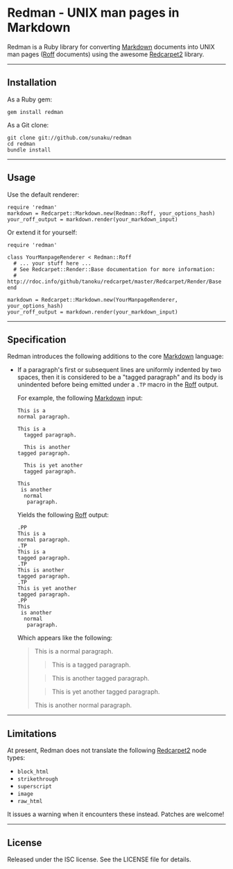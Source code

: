 Redman - UNIX man pages in Markdown
==============================================================================

Redman is a Ruby library for converting [Markdown] documents into UNIX man
pages ([Roff] documents) using the awesome [Redcarpet2] library.

[Roff]: http://troff.org
[Markdown]: http://daringfireball.net/projects/markdown/
[Redcarpet2]: https://github.com/tanoku/redcarpet

------------------------------------------------------------------------------
Installation
------------------------------------------------------------------------------

As a Ruby gem:

    gem install redman

As a Git clone:

    git clone git://github.com/sunaku/redman
    cd redman
    bundle install

------------------------------------------------------------------------------
Usage
------------------------------------------------------------------------------

Use the default renderer:

    require 'redman'
    markdown = Redcarpet::Markdown.new(Redman::Roff, your_options_hash)
    your_roff_output = markdown.render(your_markdown_input)

Or extend it for yourself:

    require 'redman'

    class YourManpageRenderer < Redman::Roff
      # ... your stuff here ...
      # See Redcarpet::Render::Base documentation for more information:
      # http://rdoc.info/github/tanoku/redcarpet/master/Redcarpet/Render/Base
    end

    markdown = Redcarpet::Markdown.new(YourManpageRenderer, your_options_hash)
    your_roff_output = markdown.render(your_markdown_input)

------------------------------------------------------------------------------
Specification
------------------------------------------------------------------------------

Redman introduces the following additions to the core [Markdown] language:

  * If a paragraph's first or subsequent lines are uniformly indented by two
    spaces, then it is considered to be a "tagged paragraph" and its body is
    unindented before being emitted under a `.TP` macro in the [Roff] output.

    For example, the following [Markdown] input:

        This is a
        normal paragraph.

        This is a
          tagged paragraph.

          This is another
        tagged paragraph.

          This is yet another
          tagged paragraph.

        This
         is another
          normal
           paragraph.

    Yields the following [Roff] output:

        .PP
        This is a
        normal paragraph.
        .TP
        This is a
        tagged paragraph.
        .TP
        This is another
        tagged paragraph.
        .TP
        This is yet another
        tagged paragraph.
        .PP
        This
         is another
          normal
           paragraph.

    Which appears like the following:

      >This is a
      >normal paragraph.
      >
      >>This is a
      >>tagged paragraph.
      >
      >>This is another
      >>tagged paragraph.
      >
      >>This is yet another
      >>tagged paragraph.
      >
      >This
      > is another
      >  normal
      >   paragraph.

------------------------------------------------------------------------------
Limitations
------------------------------------------------------------------------------

At present, Redman does not translate the following [Redcarpet2] node types:

  * `block_html`
  * `strikethrough`
  * `superscript`
  * `image`
  * `raw_html`

It issues a warning when it encounters these instead.  Patches are welcome!

------------------------------------------------------------------------------
License
------------------------------------------------------------------------------

Released under the ISC license.  See the LICENSE file for details.
